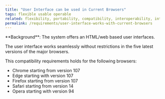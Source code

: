 ```yaml
---
title: "User Interface can be used in Current Browsers"
tags: flexible usable operable
related: flexibility, portability, compatibility, interoperability, interaction capability
permalink: /requirements/user-interface-works-with-current-browsers
---
```


<div class="quality-requirement" markdown="1">
**Background**: The system offers an HTML/web based user interfaces.

The user interface works seamlessly without restrictions in the five latest versions of the major browsers.

This compatibility requirements holds for the following browsers:

* Chrome starting from version 107
* Edge starting with version 107
* Firefox starting from version 107
* Safari starting from version 14
* Opera starting with version 94 
</div><br>



